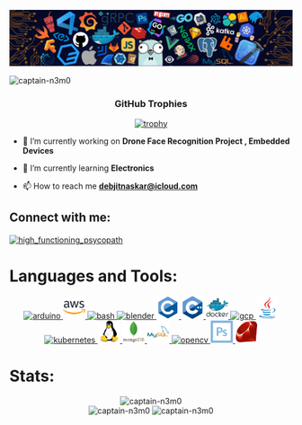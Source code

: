 ![MasterHead](https://github.com/captain-n3m0/captain-n3m0/blob/main/images/header/banner.png)















<p align="left"> <img src="https://visitor-badge.laobi.icu/badge?page_id=captain-n3m0.captain-n3m0" alt="captain-n3m0" /> </p>

<h3 align="center">GitHub Trophies</h3>
<div align="center">

[![trophy](https://github-profile-trophy.vercel.app/?username=captain-n3m0&theme=dark_lover&no-frame=true&no-bg=true&margin-w=4&column=5)](https://github.com/ryo-ma/github-profile-trophy)
</div>

- 🔭 I’m currently working on **Drone Face Recognition Project , Embedded Devices**

- 🌱 I’m currently learning **Electronics**

- 📫 How to reach me **debjitnaskar@icloud.com**

<h2 align="left">Connect with me:</h2>
<p align="left">
<a href="https://instagram.com/high_functioning_psycopath" target="blank"><img align="center" src="https://raw.githubusercontent.com/rahuldkjain/github-profile-readme-generator/master/src/images/icons/Social/instagram.svg" alt="high_functioning_psycopath" height="30" width="40" /></a>
</p>

<h1 align="left">Languages and Tools:</h1>
<p align="center"> <a href="https://www.arduino.cc/" target="_blank" rel="noreferrer"> <img src="https://cdn.worldvectorlogo.com/logos/arduino-1.svg" alt="arduino" width="40" height="40"/> </a> <a href="https://aws.amazon.com" target="_blank" rel="noreferrer"> <img src="https://raw.githubusercontent.com/devicons/devicon/master/icons/amazonwebservices/amazonwebservices-original-wordmark.svg" alt="aws" width="40" height="40"/> </a> <a href="https://www.gnu.org/software/bash/" target="_blank" rel="noreferrer"> <img src="https://www.vectorlogo.zone/logos/gnu_bash/gnu_bash-icon.svg" alt="bash" width="40" height="40"/> </a> <a href="https://www.blender.org/" target="_blank" rel="noreferrer"> <img src="https://download.blender.org/branding/community/blender_community_badge_white.svg" alt="blender" width="40" height="40"/> </a> <a href="https://www.cprogramming.com/" target="_blank" rel="noreferrer"> <img src="https://raw.githubusercontent.com/devicons/devicon/master/icons/c/c-original.svg" alt="c" width="40" height="40"/> </a> <a href="https://www.w3schools.com/cpp/" target="_blank" rel="noreferrer"> <img src="https://raw.githubusercontent.com/devicons/devicon/master/icons/cplusplus/cplusplus-original.svg" alt="cplusplus" width="40" height="40"/> </a> <a href="https://www.docker.com/" target="_blank" rel="noreferrer"> <img src="https://raw.githubusercontent.com/devicons/devicon/master/icons/docker/docker-original-wordmark.svg" alt="docker" width="40" height="40"/> </a> <a href="https://cloud.google.com" target="_blank" rel="noreferrer"> <img src="https://www.vectorlogo.zone/logos/google_cloud/google_cloud-icon.svg" alt="gcp" width="40" height="40"/> </a> <a href="https://www.java.com" target="_blank" rel="noreferrer"> <img src="https://raw.githubusercontent.com/devicons/devicon/master/icons/java/java-original.svg" alt="java" width="40" height="40"/> </a> <a href="https://kubernetes.io" target="_blank" rel="noreferrer"> <img src="https://www.vectorlogo.zone/logos/kubernetes/kubernetes-icon.svg" alt="kubernetes" width="40" height="40"/> </a> <a href="https://www.linux.org/" target="_blank" rel="noreferrer"> <img src="https://raw.githubusercontent.com/devicons/devicon/master/icons/linux/linux-original.svg" alt="linux" width="40" height="40"/> </a> <a href="https://www.mongodb.com/" target="_blank" rel="noreferrer"> <img src="https://raw.githubusercontent.com/devicons/devicon/master/icons/mongodb/mongodb-original-wordmark.svg" alt="mongodb" width="40" height="40"/> </a> <a href="https://www.mysql.com/" target="_blank" rel="noreferrer"> <img src="https://raw.githubusercontent.com/devicons/devicon/master/icons/mysql/mysql-original-wordmark.svg" alt="mysql" width="40" height="40"/> </a> <a href="https://opencv.org/" target="_blank" rel="noreferrer"> <img src="https://www.vectorlogo.zone/logos/opencv/opencv-icon.svg" alt="opencv" width="40" height="40"/> </a> <a href="https://www.photoshop.com/en" target="_blank" rel="noreferrer"> <img src="https://raw.githubusercontent.com/devicons/devicon/master/icons/photoshop/photoshop-line.svg" alt="photoshop" width="40" height="40"/> </a> <a href="https://www.ruby-lang.org/en/" target="_blank" rel="noreferrer"> <img src="https://raw.githubusercontent.com/devicons/devicon/master/icons/ruby/ruby-original.svg" alt="ruby" width="40" height="40"/> </a> </p>

<h1>Stats:</h1>
<div align=center>
<img src="https://github-readme-stats.vercel.app/api/top-langs?username=captain-n3m0&show_icons=true&locale=en&layout=compact&theme=great-gatsby&hide_border=true" alt="captain-n3m0" />
</div>
<div align=center>
<img src="https://github-readme-streak-stats.herokuapp.com/?user=captain-n3m0&theme=great-gatsby&hide_border=true" alt="captain-n3m0" />&nbsp;<img src="https://github-readme-stats.vercel.app/api?username=captain-n3m0&show_icons=true&locale=en&theme=great-gatsby&hide_border=true" alt="captain-n3m0" />
</div>

